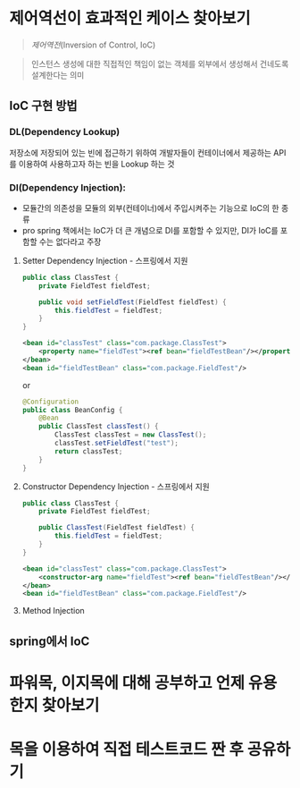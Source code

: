 # 제어역선이 효과적인 케이스 찾아보기

> *제어역전*(Inversion of Control, IoC)

> 인스턴스 생성에 대한 직접적인 책임이 없는 객체를 외부에서 생성해서 건네도록 설계한다는 의미

## IoC 구현 방법

### DL(Dependency Lookup)

저장소에 저장되어 있는 빈에 접근하기 위하여 개발자들이 컨테이너에서 제공하는 API를 이용하여 사용하고자 하는 빈을 Lookup 하는 것

### DI(Dependency Injection): 

- 모듈간의 의존성을 모듈의 외부(컨테이너)에서 주입시켜주는 기능으로 IoC의 한 종류
- pro spring 책에서는 IoC가 더 큰 개념으로 DI를 포함할 수 있지만, DI가 IoC를 포함할 수는 없다라고 주장

1. Setter Dependency Injection - 스프링에서 지원

	```java
	public class ClassTest {
		private FieldTest fieldTest;

		public void setFieldTest(FieldTest fieldTest) {
			this.fieldTest = fieldTest;
		}
	}
	```

	```xml
	<bean id="classTest" class="com.package.ClassTest">
		<property name="fieldTest"><ref bean="fieldTestBean"/></property>
	</bean>
	<bean id="fieldTestBean" class="com.package.FieldTest"/>
	```

	or

	```java
	@Configuration
	public class BeanConfig {
		@Bean
		public ClassTest classTest() {
			ClassTest classTest = new ClassTest();
			classTest.setFieldTest("test");
			return classTest;
		}
	}
	```

2. Constructor Dependency Injection - 스프링에서 지원

	```java
	public class ClassTest {
		private FieldTest fieldTest;

		public ClassTest(FieldTest fieldTest) {
			this.fieldTest = fieldTest;
		}
	}
	```

	```xml
	<bean id="classTest" class="com.package.ClassTest">
		<constructor-arg name="fieldTest"><ref bean="fieldTestBean"/></constructor-arg>
	</bean>
	<bean id="fieldTestBean" class="com.package.FieldTest"/>
	```

3. Method Injection

## spring에서 IoC

# 파워목, 이지목에 대해 공부하고 언제 유용한지 찾아보기

# 목을 이용하여 직접 테스트코드 짠 후 공유하기